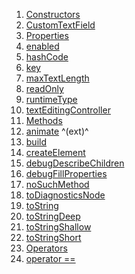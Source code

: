 1.  [Constructors](widgets_create_recurring_event_helper_widgets/CustomTextField-class.html#constructors)
2.  [CustomTextField](widgets_create_recurring_event_helper_widgets/CustomTextField/CustomTextField.html)
3.  [Properties](widgets_create_recurring_event_helper_widgets/CustomTextField-class.html#instance-properties)
4.  [enabled](widgets_create_recurring_event_helper_widgets/CustomTextField/enabled.html)
5.  [hashCode](https://api.flutter.dev/flutter/widgets/Widget/hashCode.html)
6.  [key](https://api.flutter.dev/flutter/widgets/Widget/key.html)
7.  [maxTextLength](widgets_create_recurring_event_helper_widgets/CustomTextField/maxTextLength.html)
8.  [readOnly](widgets_create_recurring_event_helper_widgets/CustomTextField/readOnly.html)
9.  [runtimeType](https://api.flutter.dev/flutter/dart-core/Object/runtimeType.html)
10. [textEditingController](widgets_create_recurring_event_helper_widgets/CustomTextField/textEditingController.html)
11. [Methods](widgets_create_recurring_event_helper_widgets/CustomTextField-class.html#instance-methods)
12. [animate](https://pub.dev/documentation/flutter_animate/4.5.0/flutter_animate/AnimateWidgetExtensions/animate.html)
    ^(ext)^
13. [build](widgets_create_recurring_event_helper_widgets/CustomTextField/build.html)
14. [createElement](https://api.flutter.dev/flutter/widgets/StatelessWidget/createElement.html)
15. [debugDescribeChildren](https://api.flutter.dev/flutter/foundation/DiagnosticableTree/debugDescribeChildren.html)
16. [debugFillProperties](https://api.flutter.dev/flutter/widgets/Widget/debugFillProperties.html)
17. [noSuchMethod](https://api.flutter.dev/flutter/dart-core/Object/noSuchMethod.html)
18. [toDiagnosticsNode](https://api.flutter.dev/flutter/foundation/DiagnosticableTree/toDiagnosticsNode.html)
19. [toString](https://api.flutter.dev/flutter/foundation/Diagnosticable/toString.html)
20. [toStringDeep](https://api.flutter.dev/flutter/foundation/DiagnosticableTree/toStringDeep.html)
21. [toStringShallow](https://api.flutter.dev/flutter/foundation/DiagnosticableTree/toStringShallow.html)
22. [toStringShort](https://api.flutter.dev/flutter/widgets/Widget/toStringShort.html)
23. [Operators](widgets_create_recurring_event_helper_widgets/CustomTextField-class.html#operators)
24. [operator
    ==](https://api.flutter.dev/flutter/widgets/Widget/operator_equals.html)
